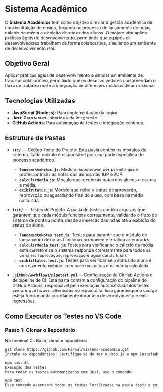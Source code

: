 # Sistema Acadêmico

O **Sistema Acadêmico** tem como objetivo simular a gestão acadêmica de uma instituição de ensino, focando no processo de lançamento de notas, cálculo de média e exibição de status dos alunos. O projeto visa aplicar práticas ágeis de desenvolvimento, permitindo que equipes de desenvolvedores trabalhem de forma colaborativa, simulando um ambiente de desenvolvimento real.

## Objetivo Geral

Aplicar práticas ágeis de desenvolvimento e simular um ambiente de trabalho colaborativo, permitindo que os desenvolvedores compreendam o fluxo de trabalho real e a integração de diferentes módulos de um sistema.

## Tecnologias Utilizadas

- **JavaScript (Node.js)**: Para implementação da lógica.
- **Jest**: Para testes unitários e de integração.
- **GitHub Actions**: Para automação de testes e integração contínua.

## Estrutura de Pastas

- **`src/`** — Código-fonte do Projeto: Esta pasta contém os módulos do sistema. Cada módulo é responsável por uma parte específica do processo acadêmico.
  - **`lancamentoNotas.js`**: Módulo responsável por permitir que o professor insira as notas dos alunos nas 1UP e 2UP.
  - **`calcularMedia.js`**: Módulo que recebe as notas dos alunos e calcula a média.
  - **`exibirStatus.js`**: Módulo que exibe o status de aprovação, reprovação ou aguardando final do aluno, com base na média calculada.

- **`test/`** — Testes do Projeto: A pasta de testes contém arquivos que garantem que cada módulo funciona corretamente, validando o fluxo do sistema de ponta a ponta, desde a inserção das notas até a exibição do status do aluno.
  - **`lancamentoNotas.test.js`**: Testes para garantir que o módulo de lançamento de notas funciona corretamente e valida as entradas.
  - **`calcularMedia.test.js`**: Testes para verificar se o cálculo da média está correto e se o sistema responde corretamente para todos os cenários (aprovação, reprovação e aguardando final).
  - **`exibirStatus.test.js`**: Testes para verificar se o status do aluno é corretamente exibido, com base nas notas e na média calculada.

- **`.github/workflows/pipetest.yml`** — Configuração do GitHub Actions e do pipeline de CI: Esta pasta contém a configuração do pipeline de GitHub Actions, responsável pela execução automatizada dos testes sempre que houver alterações no repositório. Isso garante que o código esteja funcionando corretamente durante o desenvolvimento e evita regressões.

## Como Executar os Testes no VS Code

### Passo 1: Clonar o Repositório

No terminal Git Bash, clone o repositório:

```bash
git clone https://github.com/Firaal/sistema-academico.git
Instale as dependências: Certifique-se de ter o Node.js e npm instalados e execute:

npm install
Execução dos Testes
Para rodar os testes automatizados com Jest, use o comando:

npm test
Esse comando executará todos os testes localizados na pasta test/ e exibirá os resultados no terminal.
